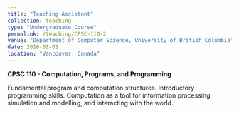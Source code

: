 ```yaml
---
title: "Teaching Assistant"
collection: teaching
type: "Undergraduate Course"
permalink: /teaching/CPSC-110-2
venue: "Department of Computer Science, University of British Columbia"
date: 2016-01-01
location: "Vancouver, Canada"
---
```

**CPSC 110 - Computation, Programs, and Programming**

Fundamental program and computation structures. Introductory programming skills. Computation as a tool for information processing, simulation and modelling, and interacting with the world.
